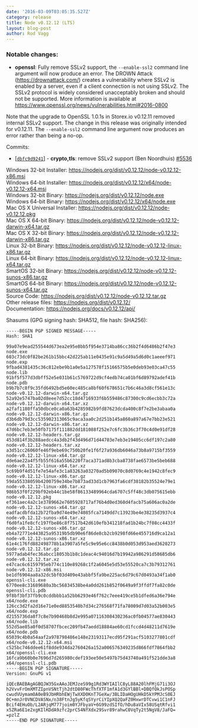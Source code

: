 ```yaml
---
date: '2016-03-09T03:05:35.527Z'
category: release
title: Node v0.12.12 (LTS)
layout: blog-post
author: Rod Vagg
---
```


### Notable changes:

- **openssl**: Fully remove SSLv2 support, the `--enable-ssl2` command line argument will now produce an error. The DROWN Attack (https://drownattack.com/) creates a vulnerability where SSLv2 is enabled by a server, even if a client connection is not using SSLv2. The SSLv2 protocol is widely considered unacceptably broken and should not be supported. More information is available at https://www.openssl.org/news/vulnerabilities.html#2016-0800

Note that the upgrade to OpenSSL 1.0.1s in Storex.io v0.12.11 removed internal SSLv2 support. The change in this release was originally intended for v0.12.11. The `--enable-ssl2` command line argument now produces an error rather than being a no-op.

Commits:

- [[`dbfc9d9241`](https://github.com/nodejs/node/commit/dbfc9d9241)] - **crypto,tls**: remove SSLv2 support (Ben Noordhuis) [#5536](https://github.com/nodejs/node/pull/5536)

Windows 32-bit Installer: https://nodejs.org/dist/v0.12.12/node-v0.12.12-x86.msi \
Windows 64-bit Installer: https://nodejs.org/dist/v0.12.12/x64/node-v0.12.12-x64.msi \
Windows 32-bit Binary: https://nodejs.org/dist/v0.12.12/node.exe \
Windows 64-bit Binary: https://nodejs.org/dist/v0.12.12/x64/node.exe \
Mac OS X Universal Installer: https://nodejs.org/dist/v0.12.12/node-v0.12.12.pkg \
Mac OS X 64-bit Binary: https://nodejs.org/dist/v0.12.12/node-v0.12.12-darwin-x64.tar.gz \
Mac OS X 32-bit Binary: https://nodejs.org/dist/v0.12.12/node-v0.12.12-darwin-x86.tar.gz \
Linux 32-bit Binary: https://nodejs.org/dist/v0.12.12/node-v0.12.12-linux-x86.tar.gz \
Linux 64-bit Binary: https://nodejs.org/dist/v0.12.12/node-v0.12.12-linux-x64.tar.gz \
SmartOS 32-bit Binary: https://nodejs.org/dist/v0.12.12/node-v0.12.12-sunos-x86.tar.gz \
SmartOS 64-bit Binary: https://nodejs.org/dist/v0.12.12/node-v0.12.12-sunos-x64.tar.gz \
Source Code: https://nodejs.org/dist/v0.12.12/node-v0.12.12.tar.gz \
Other release files: https://nodejs.org/dist/v0.12.12/ \
Documentation: https://nodejs.org/docs/v0.12.12/api/

Shasums (GPG signing hash: SHA512, file hash: SHA256):

```
-----BEGIN PGP SIGNED MESSAGE-----
Hash: SHA1

99a07e9ead255544d673ea2e95e8bb5f954e3714ba86cc36b2f4d6486b2f47e3  node.exe
603c73dc0f82be261b15bbc42d225ab11e0435e91c9a5d49a5d6d0c1aeeef971  node.exp
9fbad4381435c36c812ebe9b1a0e5a127578f15166575b5e0deb93e03ca47c55  node.lib
91bf5f577d3dbff52e5e031b61c5769722d9cf4edb74ca01bf6d89792adef41b  node.pdb
b9b7b7c8f9c35fd6492bd5e60ec485ca8bf60f678651c7b6c46a3d8cf561e13c  node-v0.12.12-darwin-x64.tar.gz
52a92e5747ba02d8eee7d52cc18d4716933f6b559486c87300c9cd6ecbb3c72a  node-v0.12.12-darwin-x64.tar.xz
a2faf1180ffa50dbce0ca0a63b4285982b9fd87623dcda400c8f7e2be3abaa0a  node-v0.12.12-darwin-x86.tar.gz
d3b6db79d3cc535902313065c9aca3aa0c2d251b145a860a897a67e7bb23e521  node-v0.12.12-darwin-x86.tar.xz
47d6bc7eb3e50fb7175f111882dd181088f252e7c6fc3b36c3f70c4d0e91df28  node-v0.12.12-headers.tar.gz
453d814f3b288aedcc4a3db2f43d496d71d44703e7eb3e19405cc6df197c2a80  node-v0.12.12-headers.tar.xz
a3d51cc26060fe46f9ebe69c750b20fe1f6f27a936db6046a73b8a9715bf3559  node-v0.12.12-linux-x64.tar.gz
dde6ae22a4f5fb55f616a55b6220f7aca371ad8b3cba8738fae6573be5beb688  node-v0.12.12-linux-x64.tar.xz
5c69b9f4d51fe7e54afe3c1a83263a03270ad5b09070c8d0769c4e1942c8fec9  node-v0.12.12-linux-x86.tar.gz
59da55338059b4200759e34be7b873ad33d1cb7963fa6cdf38182b35524e79e1  node-v0.12.12-linux-x86.tar.xz
986b53f0f229bf92eb44c1be58f86133489964cda6707c5ff48c3db075615ebb  node-v0.12.12.pkg
ef361aec4a2c1e3789662e7605928717af76b4d0ed360d4facb75a606ac0a2de  node-v0.12.12-sunos-x64.tar.gz
eadfacdbfda12b72fba9d74e49e74085fca7149dd7c13923be4e38235d3937c4  node-v0.12.12-sunos-x64.tar.xz
f6d0fa1fe8cfc197fbe86c8f7517b42d610efb341218fad1b24bc7f08cc4433f  node-v0.12.12-sunos-x86.tar.gz
eb4a72771e443825a95319b5db90e6f86de8cb2cb9298fd66e455716d9ca12a1  node-v0.12.12-sunos-x86.tar.xz
61e4c176fd882498778b1a3907a5fe5c9e95e6cc8438b0d053d953aed3620273  node-v0.12.12.tar.gz
5977adab4fec36abcc18053b1b8c1deac4c94016d7b19942a986291d58685db6  node-v0.12.12.tar.xz
e47cac6c6159795eb774c110e89268c1f2a6045e5d53e55520ca7c3b79312761  node-v0.12.12-x86.msi
be1df6904aa8a32dc5bf03d409e43abbf5fa9be225ac6d79c67d0493a34f1ab0  openssl-cli.exe
6770ee8c31689680a3bc56834538be4a0dd261b852f0649a9f3ffdf7fa82c0de  openssl-cli.pdb
9f8bf3bf37fb9c0cddbbb1a52bb6293e46f762c7eee419ce5b1dfed6a36e794e  x64/node.exe
126cc3d2fa2d16e71e0ed8853540b7d34c276568f71fa78009d7d03a52b003e5  x64/node.exp
d2155736da8f7c8e7b90468b8d2e995a07116308430236ac0fb04577ae830443  x64/node.lib
552d5ae85a0f0d58707fbcec209fb47aedd18884ae60cd1fccd4d48211d7619e  x64/node.pdb
65039c4b0a54aaf2a978798486e148e23193117ecd95f291acf5103277801cdf  x64/node-v0.12.12-x64.msi
c525bc746ddee61f8dde934da2760426a152a006576349235d866fdf7864fbb2  x64/openssl-cli.exe
16fca9b60b0e7696d7d265980cdef193ee50e5497b75d43740a491f521dde3a8  x64/openssl-cli.pdb
-----BEGIN PGP SIGNATURE-----
Version: GnuPG v1

iQEcBAEBAgAGBQJW35GxAAoJEMJzeS99g1Rd3WYIAIlC8yL88A20lhFMjG71i3OJ
h2VvvFrOmXMTZIpnVSNtTjh2dtD80FWcThfXTF1mfA1d3GYlBBl+DBQfOkJsPOSp
cwudVUymamOA0eB9JbHRbhEWjTwXXD0KnT7GeXw/3BLIDaHOgUHkD5kYPMJcS0EJ
0C+mnJr0VNCDVASNx/n38FtnJg5yKfqSYyrCiYIpXQ2QaFZ0HxwrDTCvwi1C1nFJ
Bcif4EHuOb/L2ARjqM777joim0YJFbyaV+6G99zdSIfO/hDu8aVIx58USqtRfvi1
x5ZRa6E1e2xgKIlKDdA9zfc2prC54NfXdx29Svr89rahwC0VqTy2t5NgV8/JaFQ=
=pzlZ
-----END PGP SIGNATURE-----

```
